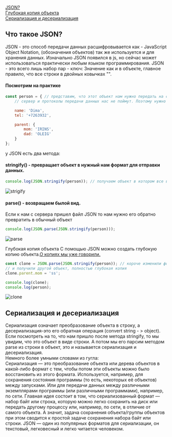 [JSON?](#json)<br>
[Глубокая копия объекта](#object)<br>
[Сериализация и десериализация](#ser)<br>

## <a name="json"> Что такое JSON? </a>
JSON - это способ передачи данных расшифровывается как - JavaScript Object Notation, (обозначения объектов)
так же используется и для хранения данных.
Изначально JSON появился в  js, но сейчас может использоваться практически любым языком программирования.
JSON - это всего лишь набор пар - ключ: Значение как и в объекте, главное правило, что все строки в двойных ковычках "".

#### Посмотрим на практике
```javaScript
const person = { // представим, что этот объект нам нужно передать на сервер, на бекенд. На прямую объект мы не можем отправить
    // сервер и протоколы передачи данных нас не поймут. Поэтому нужно превратить в один из вариантов который можно транспортировать.

    name: 'Dima',
    tel: '+7263932',

    parent: {
        mom: 'IRINS',
        dad: 'OLEIG'
    }
};
```
у JSON есть два метода:
#### stringify() - превращает объект в нужный нам формат для отправки данных.
```javaScript
console.log(JSON.stringify(person)); // получаем объект в котором все в "" кавычках
```
![strigify](https://github.com/Aquariids/MyJS/blob/main/app/img/stringify.png)<br>
#### parse() - возвращаем былой вид.
Если к нам с сервера пришел файл JSON то нам нужно его обратно превратить в обычный объект
```javaScript
console.log(JSON.parse(JSON.stringify(person))); 
```
![parse](https://github.com/Aquariids/MyJS/blob/main/app/img/parse.png)<br>

<a name="object"> Глубокая копия объекта </a>
С помощью JSON можно создать глубокую копию объекта.[О копиях мы уже говорили.](https://github.com/Aquariids/MyJS/blob/main/app/Programming/Basic%20js/Copying%20objects%20and%20links.md#-%D1%81%D0%BE%D0%B7%D0%B4%D0%B0%D0%B4%D0%B8%D0%BC-%D0%BF%D0%BE%D0%B2%D0%B5%D1%80%D1%85%D0%BD%D0%BE%D1%81%D1%82%D0%BD%D1%83%D1%8E-%D0%BA%D0%BE%D0%BF%D0%B8%D1%8E-%D0%BE%D0%B1%D1%8A%D0%B5%D0%BA%D1%82%D0%B0-)
```javaScript
const clone = JSON.parse(JSON.stringify(person)); // короче изменили формат объекта, а потом распарсили в переменную clone
// и получили другой объект, полностью глубокая копия
clone.parent.mom = 'ss';

console.log(clone);
console.log(person);
```
![clone](https://github.com/Aquariids/MyJS/blob/main/app/img/clone.png)<br>

## <a name="ser"> Сериализация и десериализация </a>
Сериализация означает преобразование объекта в строку,
а десериализация-это его обратная операция (convert string - > object).
Если посмотреть на то, что нам пришло после метода stringify, то мы увидим, что это объект в виде строки.
А потом мы его парсим методом parse из строки в объект, это и называется сериализация и десериализация.<br>
Немного более умными словами из гугла:<br>
Сериализация — это преобразование объекта или дерева объектов в какой-либо формат с тем, чтобы потом эти объекты можно было восстановить из этого формата.
Используется, например, для сохранения состояния программы (то есть, некоторых её объектов) между запусками. Или для передачи данных между различными экземплярами
программы (или различными программами), например, по сети.
Главная идея состоит в том, что сериализованный формат — набор байт или строка, которую можно легко сохранить на диск или передать другому процессу или, например, по сети,
в отличие от самого объекта. А значит, задача сохранения объекта/группы объектов при этом сводится к простой задаче сохранения набора байт или строки.
JSON — один из популярных форматов для сериализации, он текстовый, легковесный и легко читается человеком.
